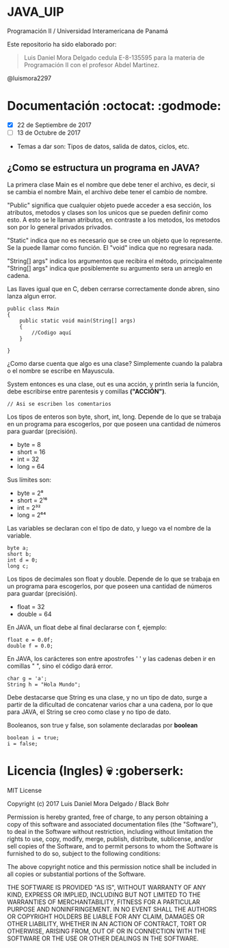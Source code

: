 # JAVA_UIP
Programación II / Universidad Interamericana de Panamá

Este repositorio ha sido elaborado por:

> Luis Daniel Mora Delgado
> cedula E-8-135595
> para la materia de Programación II
> con el profesor Abdel Martinez.

@luismora2297

# Documentación :octocat: :godmode:

- [x] 22 de Septiembre de 2017
- [ ] 13 de Octubre de 2017
* Temas a dar son: Tipos de datos, salida de datos, ciclos, etc.
## ¿Como se estructura un programa en JAVA?

La primera clase Main es el nombre que debe tener el archivo, es decir, si se cambia el nombre Main, el archivo debe tener el cambio de nombre.

"Public" significa que cualquier objeto puede acceder a esa sección, los atributos, metodos y clases son los unicos que se pueden definir como esto. A esto se le llaman atributos, en contraste a los metodos, los metodos son por lo general privados privados.	

"Static" indica que no es necesario que se cree un objeto que lo represente. Se la puede llamar como función. El "void" indica que no regresara nada.

"String[] args" indica los argumentos que recibira el método, principalmente "String[] args" indica que posiblemente su argumento sera un arreglo en cadena.

Las llaves igual que en C, deben cerrarse correctamente donde abren, sino lanza algun error.

``` 
public class Main 
{
	public static void main(String[] args)
	{
		//Codigo aquí
	}

}
```

¿Como darse cuenta que algo es una clase? Simplemente cuando la palabra o el nombre se escribe en Mayuscula.

System entonces es una clase, out es una acción, y println seria la función, debe escribirse entre parentesis y comillas __("ACCIÓN")__.

```// Asi se escriben los comentarios ```

Los tipos de enteros son byte, short, int, long. Depende de lo que se trabaja en un programa para escogerlos, por que poseen una cantidad de números para guardar (precisión).

* byte = 8
* short = 16
* int = 32
* long = 64

Sus límites son:

* byte = 2⁸
* short = 2¹⁶
* int = 2³²
* long = 2⁶⁴

Las variables se declaran con el tipo de dato, y luego va el nombre de la variable.

``` 
byte a;
short b;
int d = 0;
long c;
```

Los tipos de decimales son float y double. Depende de lo que se trabaja en un programa para escogerlos, por que poseen una cantidad de números para guardar (precisión).

* float = 32
* double = 64

En JAVA, un float debe al final declararse con f, ejemplo:

``` 
float e = 0.0f;
double f = 0.0;
```

En JAVA, los carácteres son entre apostrofes ' ' y las cadenas deben ir en comillas " ", sino el código dará error. 
``` 
char g = 'a';
String h = "Hola Mundo";
```

Debe destacarse que String es una clase, y no un tipo de dato, surge a partir de la dificultad de concatenar varios char a una cadena, por lo que para JAVA, el String se creo como clase y no tipo de dato.

Booleanos, son true y false, son solamente declaradas por **boolean**

``` 
boolean i = true;
i = false;
```

# Licencia (Ingles) :skull: :goberserk:

MIT License

Copyright (c) 2017 Luis Daniel Mora Delgado / Black Bohr

Permission is hereby granted, free of charge, to any person obtaining a copy
of this software and associated documentation files (the "Software"), to deal
in the Software without restriction, including without limitation the rights
to use, copy, modify, merge, publish, distribute, sublicense, and/or sell
copies of the Software, and to permit persons to whom the Software is
furnished to do so, subject to the following conditions:

The above copyright notice and this permission notice shall be included in all
copies or substantial portions of the Software.

THE SOFTWARE IS PROVIDED "AS IS", WITHOUT WARRANTY OF ANY KIND, EXPRESS OR
IMPLIED, INCLUDING BUT NOT LIMITED TO THE WARRANTIES OF MERCHANTABILITY,
FITNESS FOR A PARTICULAR PURPOSE AND NONINFRINGEMENT. IN NO EVENT SHALL THE
AUTHORS OR COPYRIGHT HOLDERS BE LIABLE FOR ANY CLAIM, DAMAGES OR OTHER
LIABILITY, WHETHER IN AN ACTION OF CONTRACT, TORT OR OTHERWISE, ARISING FROM,
OUT OF OR IN CONNECTION WITH THE SOFTWARE OR THE USE OR OTHER DEALINGS IN THE
SOFTWARE.
